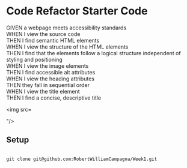 # Code Refactor Starter Code
GIVEN a webpage meets accessibility standards<br>
WHEN I view the source code<br>
THEN I find semantic HTML elements<br>
WHEN I view the structure of the HTML elements<br>
THEN I find that the elements follow a logical structure independent of styling and positioning<br>
WHEN I view the image elements<br>
THEN I find accessible alt attributes<br>
WHEN I view the heading attributes<br>
THEN they fall in sequential order<br>
WHEN I view the title element<br>
THEN I find a concise, descriptive title<br>

<img src=<blockquote class="imgur-embed-pub" lang="en" data-id="a/UODQflF" data-context="false" ><a href="//imgur.com/a/UODQflF"></a></blockquote><script async src="//s.imgur.com/min/embed.js" charset="utf-8"></script>"/>

## Setup
```

git clone git@github.com:RobertWilliamCampagna/Week1.git

```